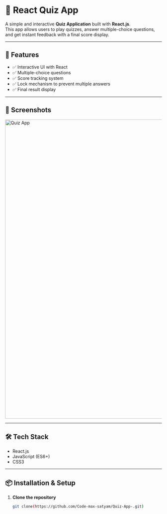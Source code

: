 # 🎯 React Quiz App

A simple and interactive **Quiz Application** built with **React.js**.  
This app allows users to play quizzes, answer multiple-choice questions, and get instant feedback with a final score display.

---

## 🚀 Features
- ✅ Interactive UI with React  
- ✅ Multiple-choice questions  
- ✅ Score tracking system  
- ✅ Lock mechanism to prevent multiple answers  
- ✅ Final result display  

---

## 📸 Screenshots
<img width="1900" height="960" alt="Quiz App" src="https://github.com/user-attachments/assets/e604fdd9-ee76-4018-9d6f-b45940aabafc" />


---

## 🛠️ Tech Stack
- React.js
- JavaScript (ES6+)
- CSS3

---

## 📦 Installation & Setup

1. **Clone the repository**
   ```bash
   git clone(https://github.com/Code-max-satyam/Quiz-App-.git)
